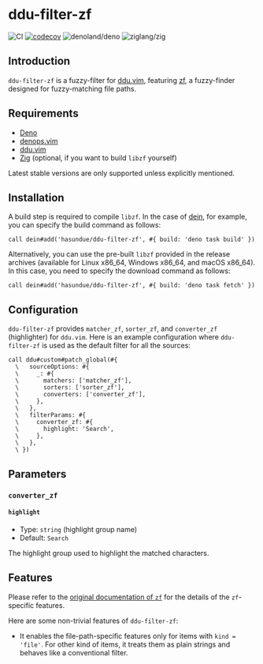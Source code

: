 <!-- panvimdoc-ignore-start -->

# ddu-filter-zf

<!-- deno-fmt-ignore-start -->

![CI](https://github.com/hasundue/ddu-filter-zf/actions/workflows/ci.yml/badge.svg)
[![codecov](https://codecov.io/gh/hasundue/ddu-filter-zf/branch/main/graph/badge.svg?token=7BS432RAXB)](https://codecov.io/gh/hasundue/ddu-filter-zf)
![denoland/deno](https://img.shields.io/badge/Deno-v1.38.4-informational?logo=deno) <!-- @denopendabot denoland/deno -->
![ziglang/zig](https://img.shields.io/badge/Zig-0.11.0-informational?logo=zig) <!-- @denopendabot ziglang/zig -->

<!-- deno-fmt-ignore-end -->

<!-- panvimdoc-ignore-end -->

## Introduction

`ddu-filter-zf` is a fuzzy-filter for
[ddu.vim](https://github.com/Shougo/ddu.vim), featuring
[zf](https://github.com/natecraddock/zf), a fuzzy-finder designed for
fuzzy-matching file paths.

## Requirements

- [Deno](https://deno.land/)
- [denops.vim](https://github.com/vim-denops/denops.vim)
- [ddu.vim](https://github.com/Shougo/ddu.vim)
- [Zig](https://ziglang.org) (optional, if you want to build `libzf` yourself)

Latest stable versions are only supported unless explicitly mentioned.

## Installation

A build step is required to compile `libzf`. In the case of
[dein](https://github.com/Shougo/dein.vim), for example, you can specify the
build command as follows:

```viml
call dein#add('hasundue/ddu-filter-zf', #{ build: 'deno task build' })
```

Alternatively, you can use the pre-built `libzf` provided in the release
archives (available for Linux x86_64, Windows x86_64, and macOS x86_64). In this
case, you need to specify the download command as follows:

```viml
call dein#add('hasundue/ddu-filter-zf', #{ build: 'deno task fetch' })
```

## Configuration

`ddu-filter-zf` provides `matcher_zf`, `sorter_zf`, and `converter_zf`
(highlighter) for `ddu.vim`. Here is an example configuration where
`ddu-filter-zf` is used as the default filter for all the sources:

```viml
call ddu#custom#patch_global(#{
  \   sourceOptions: #{
  \     _: #{
  \       matchers: ['matcher_zf'],
  \       sorters: ['sorter_zf'],
  \       converters: ['converter_zf'],
  \     },
  \   },
  \   filterParams: #{
  \     converter_zf: #{
  \       highlight: 'Search',
  \     },
  \   },
  \ })
```

## Parameters

### `converter_zf`

#### `highlight`

- Type: `string` (highlight group name)
- Default: `Search`

The highlight group used to highlight the matched characters.

## Features

Please refer to the
[original documentation of `zf`](https://github.com/natecraddock/zf#why-use-zf)
for the details of the `zf`-specific features.

Here are some non-trivial features of `ddu-filter-zf`:

- It enables the file-path-specific features only for items with
  `kind = 'file'`. For other kind of items, it treats them as plain strings and
  behaves like a conventional filter.
